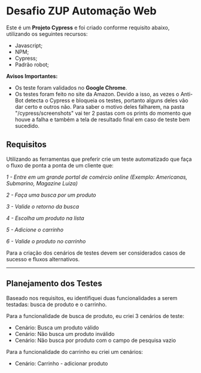# Desafio ZUP Automação Web

Este é um **Projeto Cypress** e foi criado conforme requisito abaixo, utilizando os seguintes recursos:

-   Javascript;
-   NPM;
-   Cypress;
-   Padrão robot;

**Avisos Importantes:**

-   Os teste foram validados no **Google Chrome**.
-   Os testes foram feito no site da Amazon. Devido a isso, as vezes o Anti-Bot detecta o Cypress e bloqueia os testes, portanto alguns deles vão dar certo e outros não. Para saber o motivo deles falharem, na pasta "/cypress/screenshots" vai ter 2 pastas com os prints do momento que houve a falha e também a tela de resultado final em caso de teste bem sucedido.

## Requisitos

Utilizando as ferramentas que preferir crie um teste automatizado que faça o fluxo de ponta a ponta de um cliente que:

_1 - Entre em um grande portal de comércio online_
_(Exemplo: Americanas, Submarino, Magazine Luiza)_

_2 - Faça uma busca por um produto_

_3 - Valide o retorno da busca_

_4 - Escolha um produto na lista_

_5 - Adicione o carrinho_

_6 - Valide o produto no carrinho_

Para a criação dos cenários de testes devem ser considerados casos de sucesso e fluxos alternativos.

---

## Planejamento dos Testes

Baseado nos requisitos, eu identifiquei duas funcionalidades a serem testadas: busca de produto e o carrinho.

Para a funcionalidade de busca de produto, eu criei 3 cenários de teste:

-   Cenário: Busca um produto válido
-   Cenário: Não busca um produto inválido
-   Cenário: Não busca por produto com o campo de pesquisa vazio

Para a funcionalidade do carrinho eu criei um cenários:

-   Cenário: Carrinho - adicionar produto
